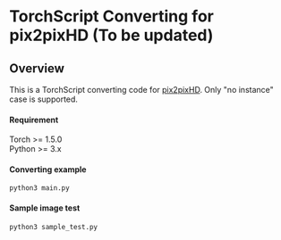 # TorchScript Converting for pix2pixHD (To be updated)

## Overview 

This is a TorchScript converting code for [pix2pixHD](https://github.com/NVIDIA/pix2pixHD/). Only "no instance" case is supported.

#### Requirement
Torch >= 1.5.0 <br>
Python >= 3.x

#### Converting example 
```
python3 main.py
```

#### Sample image test
```
python3 sample_test.py 
```

